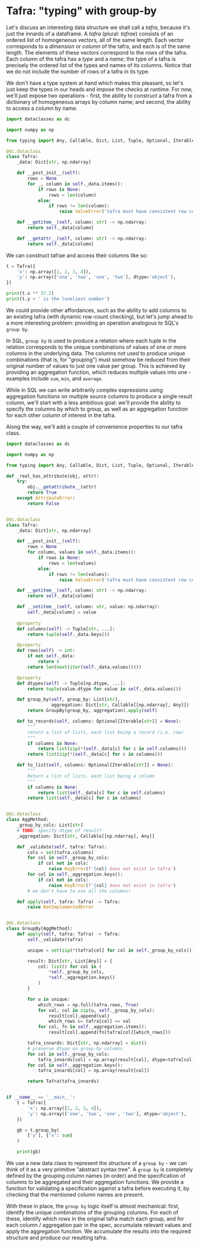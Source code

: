# Tafra: "typing" with group-by

Let's discuss an interesting data structure we shall call a *tafra*, because
it's just the innards of a dataframe. A *tafra* (plural: *tafrae*) consists of
an ordered list of homogeneous vectors, all of the same length.
Each vector corresponds to a *dimension* or *column* of the tafra, and each is
of the same length. The elements of these vectors correspond to the *rows*
of the tafra. Each column of the tafra has a *type* and a *name*;
the type of a tafra is precisely the ordered list of the types and names of
its columns.
Notice that we do not include the number of rows of a tafra in its type.

We don't have a type system at hand which makes this pleasant, so let's just
keep the types in our heads and impose the checks at runtime.
For now, we'll just expose two operations - first, the ability to construct a
tafra from a dictionary of homogeneous arrays by column name; and second,
the ability to access a column by name.

```python
import dataclasses as dc

import numpy as np

from typing import Any, Callable, Dict, List, Tuple, Optional, Iterable

@dc.dataclass
class Tafra:
    _data: Dict[str, np.ndarray]

    def __post_init__(self):
        rows = None
        for _, column in self._data.items():
            if rows is None:
                rows = len(column)
            else:
                if rows != len(column):
                    raise ValueError('tafra must have consistent row counts')

    def __getitem__(self, column: str) -> np.ndarray:
        return self._data[column]

    def __getattr__(self, column: str) -> np.ndarray:
        return self._data[column]
```

We can construct tafrae and access their columns like so:
```python
t = Tafra({
    'x': np.array([1, 2, 3, 4]),
    'y': np.array(['one', 'two', 'one', 'two'], dtype='object'),
})

print(t.x ** 37.2)
print(t.y + ' is the loneliest number')
```

We could provide other affordances, such as the ability to add columns to
an existing tafra (with dynamic row-count checking), but let's jump ahead
to a more interesting problem: providing an operation analogous to SQL's
`group by`.

In SQL, `group by` is used to produce a relation where each tuple in the
relation corresponds to the unique combinations of values of one or more
columns in the underlying data.
The columns not used to produce unique combinations (that is, for "grouping")
must somehow be reduced from their original number of values to just one value
per group.
This is achieved by providing an aggregation function, which reduces multiple
values into one - examples include `sum`, `min`, and `average`.

While in SQL we can write arbitrarily complex expressions using aggregation
functions on multiple source columns to produce a single result column, we'll
start with a less ambitious goal: we'll provide the ability to specify the
columns by which to group, as well as an aggregation function for each other
column of interest in the tafra.

Along the way, we'll add a couple of convenience properties to our tafra class.

```python
import dataclasses as dc

import numpy as np

from typing import Any, Callable, Dict, List, Tuple, Optional, Iterable

def _real_has_attribute(obj, attr):
    try:
        obj.__getattribute__(attr)
        return True
    except AttributeError:
        return False


@dc.dataclass
class Tafra:
    _data: Dict[str, np.ndarray]

    def __post_init__(self):
        rows = None
        for column, values in self._data.items():
            if rows is None:
                rows = len(values)
            else:
                if rows != len(values):
                    raise ValueError('tafra must have consistent row counts')

    def __getitem__(self, column: str) -> np.ndarray:
        return self._data[column]

    def __setitem__(self, column: str, value: np.ndarray):
        self._data[column] = value
        
    @property
    def columns(self) -> Tuple[str, ...]:
        return tuple(self._data.keys())

    @property
    def rows(self) -> int:
        if not self._data:
            return 0
        return len(next(iter(self._data.values())))

    @property
    def dtypes(self) -> Tuple[np.dtype, ...]:
        return tuple(value.dtype for value in self._data.values())

    def group_by(self, group_by: List[str],
                 aggregation: Dict[str, Callable[[np.ndarray], Any]]) -> 'Tafra':
        return GroupBy(group_by, aggregation).apply(self)

    def to_records(self, columns: Optional[Iterable[str]] = None):
        """
        return a list of lists, each list being a record (i.e. row)
        """
        if columns is None:
            return list(zip(*(self._data[c] for c in self.columns)))
        return list(zip(*(self._data[c] for c in columns)))

    def to_list(self, columns: Optional[Iterable[str]] = None):
        """
        Return a list of lists, each list being a column
        """
        if columns is None:
            return list(self._data[c] for c in self.columns)
        return list(self._data[c] for c in columns)


@dc.dataclass
class AggMethod:
    _group_by_cols: List[str]
    # TODO: specify dtype of result?
    _aggregation: Dict[str, Callable[[np.ndarray], Any]]

    def _validate(self, tafra: Tafra):
        cols = set(tafra.columns)
        for col in self._group_by_cols:
            if col not in cols:
                raise KeyError(f'{col} does not exist in tafra')
        for col in self._aggregation.keys():
            if col not in cols:
                raise KeyError(f'{col} does not exist in tafra')
        # we don't have to use all the columns!

    def apply(self, tafra: Tafra) -> Tafra:
        raise NotImplementedError


@dc.dataclass
class GroupBy(AggMethod):
    def apply(self, tafra: Tafra) -> Tafra:
        self._validate(tafra)

        unique = set(zip(*(tafra[col] for col in self._group_by_cols)))

        result: Dict[str, List[Any]] = {
            col: list() for col in (
                *self._group_by_cols,
                *self._aggregation.keys()
            )
        }

        for u in unique:
            which_rows = np.full(tafra.rows, True)
            for val, col in zip(u, self._group_by_cols):
                result[col].append(val)
                which_rows &= tafra[col] == val
            for col, fn in self._aggregation.items():
                result[col].append(fn(tafra[col][which_rows]))

        tafra_innards: Dict[str, np.ndarray] = dict()
        # preserve dtype on group-by columns
        for col in self._group_by_cols:
            tafra_innards[col] = np.array(result[col], dtype=tafra[col].dtype)
        for col in self._aggregation.keys():
            tafra_innards[col] = np.array(result[col])

        return Tafra(tafra_innards)


if __name__ == '__main__':
    t = Tafra({
        'x': np.array([1, 2, 3, 4]),
        'y': np.array(['one', 'two', 'one', 'two'], dtype='object'),
    })

    gb = t.group_by(
        ['y'], {'x': sum}
    )

    print(gb)
```

We use a new data class to represent the structure of a `group by` - we can
think of it as a very primitive "abstract syntax tree".
A `group by` is completely defined by the grouping column names (in order) and
the specification of columns to be aggregated and their aggregation functions.
We provide a function for validating a specification against a tafra before
executing it, by checking that the mentioned column names are present.

With these in place, the `group by` logic itself is almost mechanical:
first, identify the unique combinations of the grouping columns.
For each of these, identify which rows in the original tafra match each group,
and for each column / aggregation pair in the spec, accumulate relevant values
and apply the aggregation function.
We accumulate the results into the required structure and produce our resulting
tafra.
